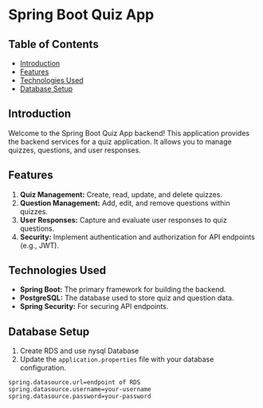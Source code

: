 # Spring Boot Quiz App 


## Table of Contents
- [Introduction](#introduction)
- [Features](#features)
- [Technologies Used](#technologies-used)
- [Database Setup](#database-setup)


## Introduction

Welcome to the Spring Boot Quiz App backend! This application provides the backend services for a quiz application. It allows you to manage quizzes, questions, and user responses.

## Features

1. **Quiz Management:** Create, read, update, and delete quizzes.
2. **Question Management:** Add, edit, and remove questions within quizzes.
3. **User Responses:** Capture and evaluate user responses to quiz questions.
4. **Security:** Implement authentication and authorization for API endpoints (e.g., JWT).

## Technologies Used

- **Spring Boot:** The primary framework for building the backend.
- **PostgreSQL:** The database used to store quiz and question data.
- **Spring Security:** For securing API endpoints.

## Database Setup

1. Create RDS and use nysql Database
2. Update the `application.properties` file with your database configuration.

```properties
spring.datasource.url=endpoint of RDS
spring.datasource.username=your-username
spring.datasource.password=your-password

